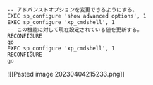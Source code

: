 ```shell

-- アドバンストオプションを変更できるようにする。 
EXEC sp_configure 'show advanced options', 1
EXEC sp_configure 'xp_cmdshell', 1
-- この機能に対して現在設定されている値を更新する。 
RECONFIGURE
go
EXEC sp_configure 'xp_cmdshell', 1
RECONFIGURE
go
```
![[Pasted image 20230404215233.png]]